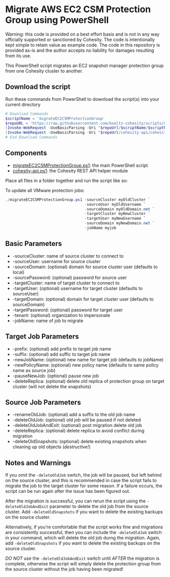 # Migrate AWS EC2 CSM Protection Group using PowerShell

Warning: this code is provided on a best effort basis and is not in any way officially supported or sanctioned by Cohesity. The code is intentionally kept simple to retain value as example code. The code in this repository is provided as-is and the author accepts no liability for damages resulting from its use.

This PowerShell script migrates an EC2 snapshot manager protection group from one Cohesity cluster to another.

## Download the script

Run these commands from PowerShell to download the script(s) into your current directory

```powershell
# Download Commands
$scriptName = 'migrateEC2CSMProtectionGroup'
$repoURL = 'https://raw.githubusercontent.com/bseltz-cohesity/scripts/master/powershell'
(Invoke-WebRequest -UseBasicParsing -Uri "$repoUrl/$scriptName/$scriptName.ps1").content | Out-File "$scriptName.ps1"; (Get-Content "$scriptName.ps1") | Set-Content "$scriptName.ps1"
(Invoke-WebRequest -UseBasicParsing -Uri "$repoUrl/cohesity-api/cohesity-api.ps1").content | Out-File cohesity-api.ps1; (Get-Content cohesity-api.ps1) | Set-Content cohesity-api.ps1
# End Download Commands
```

## Components

* [migrateEC2CSMProtectionGroup.ps1](https://raw.githubusercontent.com/bseltz-cohesity/scripts/master/powershell/migrateEC2CSMProtectionGroup/migrateEC2CSMProtectionGroup.ps1): the main PowerShell script
* [cohesity-api.ps1](https://raw.githubusercontent.com/bseltz-cohesity/scripts/master/powershell/cohesity-api/cohesity-api.ps1): the Cohesity REST API helper module

Place all files in a folder together and run the script like so:

To update all VMware protection jobs:

```powershell
./migrateEC2CSMProtectionGroup.ps1 -sourceCluster myOldCluster `
                                   -sourceUser myOldUsername `
                                   -sourceDomain myOldDomain.net `
                                   -targetCluster myNewCluster `
                                   -targetUser myNewUsername `
                                   -sourceDomain myNewDomain.net `
                                   -jobName myjob
```

## Basic Parameters

* -sourceCluster: name of source cluster to connect to
* -sourceUser: username for source cluster
* -sourceDomain: (optional) domain for source cluster user (defaults to local)
* -sourcePassword: (optional) password for source user
* -targetCluster: name of target cluster to connect to
* -targetUser: (optional) username for target cluster (defaults to sourceUser)
* -targetDomain: (optional) domain for target cluster user (defaults to sourceDomain)
* -targetPassword: (optional) password for target user
* -tenant: (optional) organization to impersonate
* -jobName: name of job to migrate

## Target Job Parameters

* -prefix: (optional) add prefix to target job name
* -suffix: (optional) add suffic to target job name
* -newJobName: (optional) new name for target job (defaults to jobName)
* -newPolicyName: (optional) new policy name (defaults to same policy name as source job)
* -pauseNewJob: (optional) pause new job
* -deleteReplica: (optional) delete old replica of protection group on target cluster (will not delete the snapshots)

## Source Job Parameters

* -renameOldJob: (optional) add a suffix to the old job name
* -deleteOldJob: (optional) old job will be paused if not deleted
* -deleteOldJobAndExit: (optional) post migration delete old job
* -deleteReplica: (optional) delete replica to avoid conflict during migration
* -deleteOldSnapshots: (optional) delete existing snapshots when cleaning up old objects (*destructive!*)

## Notes and Warnings

If you omit the `-deleteOldJob` switch, the job will be paused, but left behind on the source cluster, and this is recommended in case the script fails to migrate the job to the target cluster for some reason. If a failure occurs, the script can be run again after the issue has been figured out.

After the migration is successful, you can rerun the script using the `-deleteOldJobAndExit` parameter to delete the old job from the source cluster. Add `-deleteOldSnapshots` if you want to delete the existing backups on the source cluster.

Alternatively, if you're comfortable that the script works fine and migrations are consistently successful, then you can include the `-deleteOldJob` switch in your command, which will delete the old job durng the migration. Again, add `-deleteOldSnapshots` if you want to delete the existing backups on the source cluster.

*DO NOT* use the `-deleteOldJobAndExit` switch until *AFTER* the migration is complete, otherwise the script will simply delete the protection group from the source cluster without the job having been migrated!
